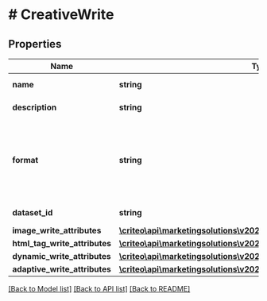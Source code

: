 # # CreativeWrite

## Properties

Name | Type | Description | Notes
------------ | ------------- | ------------- | -------------
**name** | **string** | The name of the creative |
**description** | **string** | The description of the creative | [optional]
**format** | **string** | The format of the creative  You can use \&quot;Image\&quot;, \&quot; HtmlTag\&quot;, \&quot;Dynamic\&quot; or \&quot;Adaptive\&quot; |
**dataset_id** | **string** | Dataset linked to the Creative |
**image_write_attributes** | [**\criteo\api\marketingsolutions\v2025_01\Model\ImageWriteAttributes**](ImageWriteAttributes.md) |  | [optional]
**html_tag_write_attributes** | [**\criteo\api\marketingsolutions\v2025_01\Model\HtmlTagWriteAttributes**](HtmlTagWriteAttributes.md) |  | [optional]
**dynamic_write_attributes** | [**\criteo\api\marketingsolutions\v2025_01\Model\DynamicWriteAttributes**](DynamicWriteAttributes.md) |  | [optional]
**adaptive_write_attributes** | [**\criteo\api\marketingsolutions\v2025_01\Model\AdaptiveWriteAttributes**](AdaptiveWriteAttributes.md) |  | [optional]

[[Back to Model list]](../../README.md#models) [[Back to API list]](../../README.md#endpoints) [[Back to README]](../../README.md)
